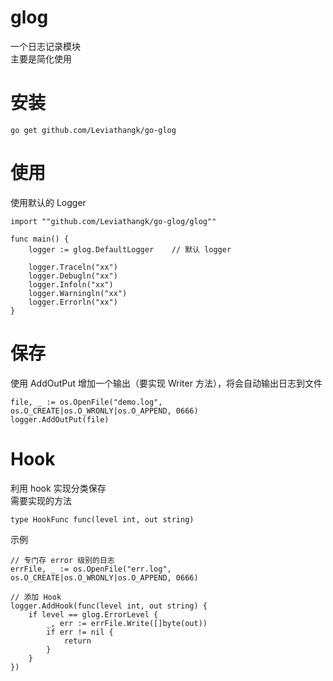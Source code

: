 # glog

一个日志记录模块  
主要是简化使用

# 安装
```
go get github.com/Leviathangk/go-glog
```

# 使用

使用默认的 Logger

```
import ""github.com/Leviathangk/go-glog/glog""

func main() {
    logger := glog.DefaultLogger    // 默认 logger
    
    logger.Traceln("xx")
    logger.Debugln("xx")
    logger.Infoln("xx")
    logger.Warningln("xx")
    logger.Errorln("xx")
}
```

# 保存
使用 AddOutPut 增加一个输出（要实现 Writer 方法），将会自动输出日志到文件
```
file, _ := os.OpenFile("demo.log", os.O_CREATE|os.O_WRONLY|os.O_APPEND, 0666)
logger.AddOutPut(file)
```

# Hook
利用 hook 实现分类保存  
需要实现的方法
```
type HookFunc func(level int, out string)
```
示例
```
// 专门存 error 级别的日志
errFile, _ := os.OpenFile("err.log", os.O_CREATE|os.O_WRONLY|os.O_APPEND, 0666)

// 添加 Hook
logger.AddHook(func(level int, out string) {
    if level == glog.ErrorLevel {
        _, err := errFile.Write([]byte(out))
        if err != nil {
            return
        }
    }
})
```